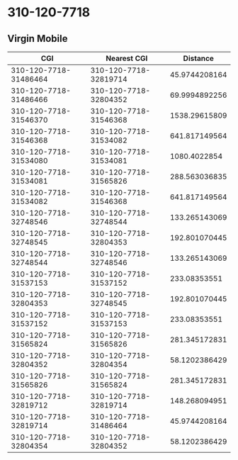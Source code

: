 # 310-120-7718
## Virgin Mobile


| CGI | Nearest CGI | Distance |
|-----|-------------|----------|
| 310-120-7718-31486464 | 310-120-7718-32819714 | 45.9744208164 |
| 310-120-7718-31486466 | 310-120-7718-32804352 | 69.9994892256 |
| 310-120-7718-31546370 | 310-120-7718-31546368 | 1538.29615809 |
| 310-120-7718-31546368 | 310-120-7718-31534082 | 641.817149564 |
| 310-120-7718-31534080 | 310-120-7718-31534081 | 1080.4022854 |
| 310-120-7718-31534081 | 310-120-7718-31565826 | 288.563036835 |
| 310-120-7718-31534082 | 310-120-7718-31546368 | 641.817149564 |
| 310-120-7718-32748546 | 310-120-7718-32748544 | 133.265143069 |
| 310-120-7718-32748545 | 310-120-7718-32804353 | 192.801070445 |
| 310-120-7718-32748544 | 310-120-7718-32748546 | 133.265143069 |
| 310-120-7718-31537153 | 310-120-7718-31537152 | 233.08353551 |
| 310-120-7718-32804353 | 310-120-7718-32748545 | 192.801070445 |
| 310-120-7718-31537152 | 310-120-7718-31537153 | 233.08353551 |
| 310-120-7718-31565824 | 310-120-7718-31565826 | 281.345172831 |
| 310-120-7718-32804352 | 310-120-7718-32804354 | 58.1202386429 |
| 310-120-7718-31565826 | 310-120-7718-31565824 | 281.345172831 |
| 310-120-7718-32819712 | 310-120-7718-32819714 | 148.268094951 |
| 310-120-7718-32819714 | 310-120-7718-31486464 | 45.9744208164 |
| 310-120-7718-32804354 | 310-120-7718-32804352 | 58.1202386429 |
